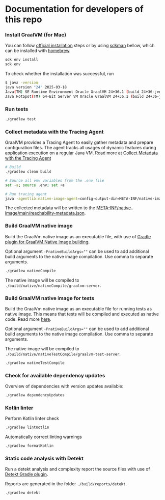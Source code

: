 # Documentation for developers of this repo

### Install GraalVM (for Mac)

You can follow [official installation](https://www.graalvm.org/latest/docs/getting-started/macos/) steps
or by using [sdkman](https://sdkman.io) bellow, which can be installed
with [homebrew](https://github.com/sdkman/homebrew-tap).

```bash
sdk env install
sdk env
```

To check whether the installation was successful, run

```bash
$ java -version
java version "24" 2025-03-18
Java(TM) SE Runtime Environment Oracle GraalVM 24+36.1 (build 24+36-jvmci-b01)
Java HotSpot(TM) 64-Bit Server VM Oracle GraalVM 24+36.1 (build 24+36-jvmci-b01, mixed mode, sharing)
```

### Run tests

```bash
./gradlew test
```

### Collect metadata with the Tracing Agent

GraalVM provides a Tracing Agent to easily gather metadata and prepare configuration files. The agent tracks all usages
of dynamic features during application execution on a regular Java VM.
Read more
at [Collect Metadata with the Tracing Agent](https://www.graalvm.org/latest/reference-manual/native-image/metadata/AutomaticMetadataCollection/)

```bash
# Build
./gradlew clean build

# Source all env variables from the .env file
set -a; source .env; set +a

# Run tracing agent
java -agentlib:native-image-agent=config-output-dir=META-INF/native-image/main -jar ./build/libs/cabin-visits-kotlin-all.jar
```

The collected metadata will be written to
the [META-INF/native-image/main/reachability-metadata.json](META-INF/native-image/main/reachability-metadata.json).

### Build GraalVM native image

Build the GraalVm native image as an executable file, with use
of [Gradle plugin for GraalVM Native Image building](https://graalvm.github.io/native-build-tools/0.10.4/gradle-plugin.html).

Optional argument `-PnativeBuildArgs=""` can be used to add additional build arguments to the native image compilation.
Use comma to separate arguments.

```bash
./gradlew nativeCompile
```

The native image will be compiled to `./build/native/nativeCompile/graalvm-server`.

### Build GraalVM native image for tests

Build the GraalVm native image as an executable file for running tests as native image.
This means that tests will be compiled and executed as native code.
Read more [here](https://graalvm.github.io/native-build-tools/0.10.4/gradle-plugin.html#testing-support).

Optional argument `-PnativeBuildArgs=""` can be used to add additional build arguments to the native image
compilation. Use comma to separate arguments.

The native image will be compiled to `./build/native/nativeTestCompile/graalvm-test-server`.

```bash
./gradlew nativeTestCompile
```

### Check for available dependency updates

Overview of dependencies with version updates available:

```bash
./gradlew dependencyUpdates
```

### Kotlin linter

Perform Kotlin linter check

```bash
./gradlew lintKotlin     
```

Automatically correct linting warnings

```bash
./gradlew formatKotlin
```

### Static code analysis with Detekt

Run a detekt analysis and complexity report the source files with use
of [Detekt Gradle plugin](https://detekt.dev/docs/gettingstarted/gradle/).

Reports are generated in the folder `./build/reports/detekt`.

```bash
./gradlew detekt
```
